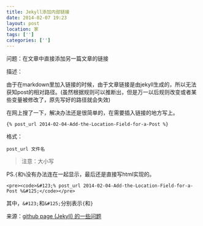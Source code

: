 ```yaml
---
title: Jekyll添加内部链接
date: 2014-02-07 19:23
layout: post
location: 家
tags: ['']
categories: ['']
---
```

问题：在文章中直接添加另一篇文章的链接

描述：

由于在markdown里加入链接的时候，由于文章链接是由jekyll生成的，所以无法获知post的相对路径。(虽然根据规则可以推断出，但是万一以后规则改变或者某些变量被修改了，原先写好的路径就会失效)

<!--break-->

在网上搜了一下，解决办法还是很简单的，在需要插入链接的地方写上。

<pre><code>&#123;% post_url 2014-02-04-Add-the-Location-Field-for-a-Post %&#125;</code></pre>


格式：

	post_url 文件名

>注意：大小写

PS.`{`和`%`没有办法连在一起显示，最后还是直接写html实现的。

	<pre><code>&#123;% post_url 2014-02-04-Add-the-Location-Field-for-a-Post %&#125;</code></pre>

其中，`&#123;`和`&#125;`分别表示`{`和`}`

来源：[github page (Jekyll) 的一些问题](http://www.v2ex.com/t/93507)